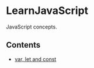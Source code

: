 # LearnJavaScript
JavaScript concepts.

## Contents
  
- [var, let and const](/var%20let%20and%20const.md)


